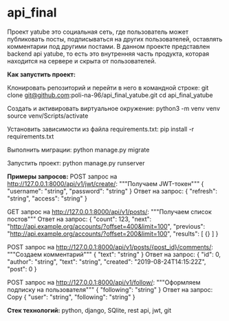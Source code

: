 # api_final

Проект yatube это социальная сеть, где пользователь может публиковать посты, подписываться на других пользователей, оставлять комментарии под другими постами. 
В данном проекте представлен backend api yatube, то есть это внутренняя часть продукта, которая находится на сервере и скрыта от пользователей. 

**Как запустить проект:**

Клонировать репозиторий и перейти в него в командной строке: 
git clone git@github.com:poli-na-96/api_final_yatube.git
cd api_final_yatube

Cоздать и активировать виртуальное окружение: 
python3 -m venv venv
source venv/Scripts/activate

Установить зависимости из файла requirements.txt:
pip install -r requirements.txt

Выполнить миграции:
python manage.py migrate

Запустить проект:
python manage.py runserver

**Примеры запросов:**
POST запрос на http://127.0.0.1:8000/api/v1/jwt/create/:
"""Получаем JWT-токен"""
{
"username": "string",
"password": "string"
}
Ответ на запрос:
{
"refresh": "string",
"access": "string"
}

GET запрос на http://127.0.0.1:8000/api/v1/posts/: 
    """Получаем список постов"""
Ответ на запрос:
{
"count": 123,
"next": "http://api.example.org/accounts/?offset=400&limit=100",
"previous": "http://api.example.org/accounts/?offset=200&limit=100",
"results": [
{}
]
}

POST запрос на http://127.0.0.1:8000/api/v1/posts/{post_id}/comments/:
    """Создаем комментарий"""
{
"text": "string"
}
Ответ на запрос:
{
"id": 0,
"author": "string",
"text": "string",
"created": "2019-08-24T14:15:22Z",
"post": 0
}

POST запрос на http://127.0.0.1:8000/api/v1/follow/:
    """Оформляем подписку на пользователя"""
{
"following": "string"
}
Ответ на запрос:
Copy
{
"user": "string",
"following": "string"
}

**Стек технологий:** python, django, SQlite, rest api, jwt, git
